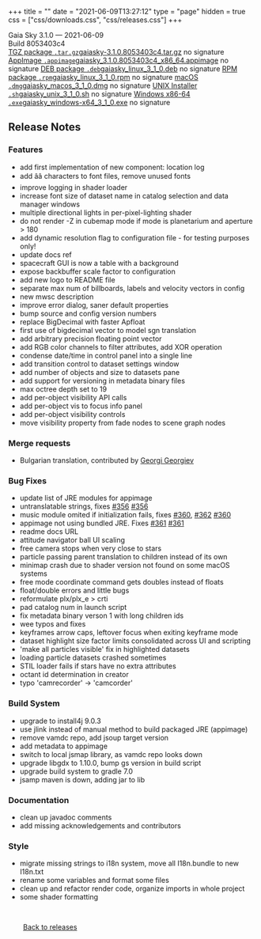+++
title = ""
date = "2021-06-09T13:27:12"
type = "page"
hidden = true
css = ["css/downloads.css", "css/releases.css"]
+++

<div class="download-container">
<div id="download-title">
<i class="fa-solid fa-tag"></i>
Gaia Sky <span class="downloads-version">3.1.0</span> — <i class="fa-solid fa-clock"></i>
<time class="downloads-releasedate" datetime="2021-06-09T13:27:12" title="Published: 2021-06-09T13:27:12">2021-06-09</time></div>
<div class="downloads-build">Build 8053403c4</div>
<div class="download-section">
<a href="https://gaia.ari.uni-heidelberg.de/gaiasky/releases/3.1.0.8053403c4/gaiasky-3.1.0.8053403c4.tar.gz" class="download-button"><i class="fa-solid fa-file-zipper"></i> TGZ package <code>.tar.gz</code><span class="download-sub">gaiasky-3.1.0.8053403c4.tar.gz</span></a>
<span class="signature">no signature</span>
<a href="https://gaia.ari.uni-heidelberg.de/gaiasky/releases/3.1.0.8053403c4/gaiasky_3.1.0.8053403c4_x86_64.appimage" class="download-button"><i class="fa-solid fa-box-archive"></i> AppImage <code>.appimage</code><span class="download-sub">gaiasky_3.1.0.8053403c4_x86_64.appimage</span></a>
<span class="signature">no signature</span>
<a href="https://gaia.ari.uni-heidelberg.de/gaiasky/releases/3.1.0.8053403c4/gaiasky_linux_3_1_0.deb" class="download-button"><i class="fa-brands fa-debian"></i> DEB package <code>.deb</code><span class="download-sub">gaiasky_linux_3_1_0.deb</span></a>
<span class="signature">no signature</span>
<a href="https://gaia.ari.uni-heidelberg.de/gaiasky/releases/3.1.0.8053403c4/gaiasky_linux_3_1_0.rpm" class="download-button"><i class="fa-brands fa-fedora"></i> RPM package <code>.rpm</code><span class="download-sub">gaiasky_linux_3_1_0.rpm</span></a>
<span class="signature">no signature</span>
<a href="https://gaia.ari.uni-heidelberg.de/gaiasky/releases/3.1.0.8053403c4/gaiasky_macos_3_1_0.dmg" class="download-button"><i class="fa-brands fa-apple"></i> macOS <code>.dmg</code><span class="download-sub">gaiasky_macos_3_1_0.dmg</span></a>
<span class="signature">no signature</span>
<a href="https://gaia.ari.uni-heidelberg.de/gaiasky/releases/3.1.0.8053403c4/gaiasky_unix_3_1_0.sh" class="download-button"><i class="fa fa-terminal"></i> UNIX Installer <code>.sh</code><span class="download-sub">gaiasky_unix_3_1_0.sh</span></a>
<span class="signature">no signature</span>
<a href="https://gaia.ari.uni-heidelberg.de/gaiasky/releases/3.1.0.8053403c4/gaiasky_windows-x64_3_1_0.exe" class="download-button"><i class="fa-brands fa-windows"></i> Windows x86-64 <code>.exe</code><span class="download-sub">gaiasky_windows-x64_3_1_0.exe</span></a>
<span class="signature">no signature</span>
</div>
</div>

<section class="release-notes">

# Release Notes

### Features
- add first implementation of new component: location log
- add ââ characters to font files, remove unused fonts
- improve logging in shader loader
- increase font size of dataset name in catalog selection and data manager windows
- multiple directional lights in per-pixel-lighting shader
- do not render -Z in cubemap mode if mode is planetarium and aperture > 180
- add dynamic resolution flag to configuration file - for testing purposes only!
- update docs ref
- spacecraft GUI is now a table with a background
- expose backbuffer scale factor to configuration
- add new logo to README file
- separate max num of billboards, labels and velocity vectors in config
- new mwsc description
- improve error dialog, saner default properties
- bump source and config version numbers
- replace BigDecimal with faster Apfloat
- first use of bigdecimal vector to model sgn translation
- add arbitrary precision floating point vector
- add RGB color channels to filter attributes, add XOR operation
- condense date/time in control panel into a single line
- add transition control to dataset settings window
- add number of objects and size to datasets pane
- add support for versioning in metadata binary files
- max octree depth set to 19
- add per-object visibility API calls
- add per-object vis to focus info panel
- add per-object visibility controls
- move visibility property from fade nodes to scene graph nodes

### Merge requests
- Bulgarian translation, contributed by [Georgi Georgiev](https://gitlab.com/RacerBG)

### Bug Fixes
- update list of JRE modules for appimage
- untranslatable strings, fixes [#356](https://gitlab.com/langurmonkey/gaiasky/issues/356) [#356](https://gitlab.com/langurmonkey/gaiasky/issues/356)
- music module omited if initialization fails, fixes [#360](https://gitlab.com/langurmonkey/gaiasky/issues/360), [#362](https://gitlab.com/langurmonkey/gaiasky/issues/362) [#360](https://gitlab.com/langurmonkey/gaiasky/issues/360)
- appimage not using bundled JRE. Fixes [#361](https://gitlab.com/langurmonkey/gaiasky/issues/361) [#361](https://gitlab.com/langurmonkey/gaiasky/issues/361)
- readme docs URL
- attitude navigator ball UI scaling
- free camera stops when very close to stars
- particle passing parent translation to children instead of its own
- minimap crash due to shader version not found on some macOS systems
- free mode coordinate command gets doubles instead of floats
- float/double errors and little bugs
- reformulate plx/plx_e > crti
- pad catalog num in launch script
- fix metadata binary verson 1 with long children ids
- wee typos and fixes
- keyframes arrow caps, leftover focus when exiting keyframe mode
- dataset highlight size factor  limits consolidated across UI and scripting
- 'make all particles visible' fix in highlighted datasets
- loading particle datasets crashed sometimes
- STIL loader fails if stars have no extra attributes
- octant id determination in creator
- typo 'camrecorder' -> 'camcorder'

### Build System
- upgrade to install4j 9.0.3
- use jlink instead of manual method to build packaged JRE (appimage)
- remove vamdc repo, add jsoup target version
- add metadata to appimage
- switch to local jsmap library, as vamdc repo looks down
- upgrade libgdx to 1.10.0, bump gs version in build script
- upgrade build system to gradle 7.0
- jsamp maven is down, adding jar to lib

### Documentation
- clean up javadoc comments
- add missing acknowledgements and contributors

### Style
- migrate missing strings to i18n system, move all I18n.bundle to new I18n.txt
- rename some variables and format some files
- clean up and refactor render code, organize imports in whole project
- some shader formatting

</section>


<p class="center-text" style="padding: 30px;">
<i class="fa-solid fa-circle-arrow-left"></i> <a href="/downloads/releases">Back to releases</a>
</p>
